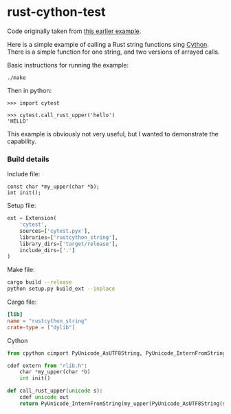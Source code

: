 # rust-cython-test
Code originally taken from [this earlier example](https://github.com/synapticarbors/rust-cython-test).

Here is a simple example of calling a Rust string functions sing [Cython](http://cython.org/). 
There is a simple function for one string, and two versions of arrayed calls.

Basic instructions for running the example:

```
./make
```

Then in python:

```
>>> import cytest

>>> cytest.call_rust_upper('hello')
'HELLO'
```

This example is obviously not very useful, but I wanted to demonstrate the capability.

### Build details

Include file:
```
const char *my_upper(char *b);
int init();
```

Setup file:
```python
ext = Extension(
    'cytest',
    sources=['cytest.pyx'],
    libraries=['rustcython_string'],
    library_dirs=['target/release'],
    include_dirs=['.']
)
```

Make file:
```bash
cargo build --release
python setup.py build_ext --inplace
```

Cargo file:
```toml
[lib]
name = "rustcython_string"
crate-type = ["dylib"]
```

Cython
```python
from cpython cimport PyUnicode_AsUTF8String, PyUnicode_InternFromString

cdef extern from "rlib.h":
    char *my_upper(char *b)
    int init()

def call_rust_upper(unicode s):
    cdef unicode out
    return PyUnicode_InternFromString(my_upper(PyUnicode_AsUTF8String(s)))
```